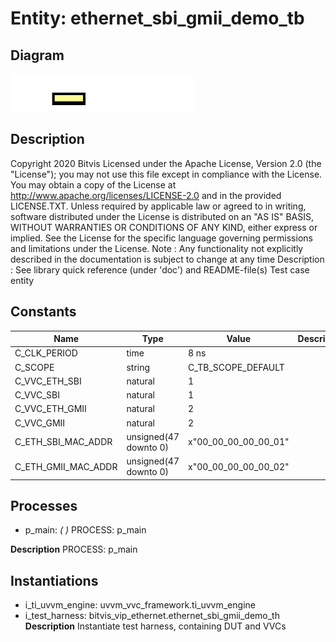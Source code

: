 # Entity: ethernet_sbi_gmii_demo_tb
## Diagram
![Diagram](ethernet_sbi_gmii_demo_tb.svg "Diagram")
## Description
Copyright 2020 Bitvis
Licensed under the Apache License, Version 2.0 (the "License"); you may not use this file except in compliance with the License.
You may obtain a copy of the License at http://www.apache.org/licenses/LICENSE-2.0 and in the provided LICENSE.TXT.
Unless required by applicable law or agreed to in writing, software distributed under the License is distributed on
an "AS IS" BASIS, WITHOUT WARRANTIES OR CONDITIONS OF ANY KIND, either express or implied.
See the License for the specific language governing permissions and limitations under the License.
Note : Any functionality not explicitly described in the documentation is subject to change at any time
Description : See library quick reference (under 'doc') and README-file(s)
Test case entity
## Constants
| Name                | Type                  | Value                 | Description |
| ------------------- | --------------------- | --------------------- | ----------- |
| C_CLK_PERIOD        | time                  |  8 ns                 |             |
| C_SCOPE             | string                |  C_TB_SCOPE_DEFAULT   |             |
| C_VVC_ETH_SBI       | natural               |  1                    |             |
| C_VVC_SBI           | natural               |  1                    |             |
| C_VVC_ETH_GMII      | natural               |  2                    |             |
| C_VVC_GMII          | natural               |  2                    |             |
| C_ETH_SBI_MAC_ADDR  | unsigned(47 downto 0) |  x"00_00_00_00_00_01" |             |
| C_ETH_GMII_MAC_ADDR | unsigned(47 downto 0) |  x"00_00_00_00_00_02" |             |
## Processes
- p_main: _(  )_
PROCESS: p_main

**Description**
PROCESS: p_main

## Instantiations
- i_ti_uvvm_engine: uvvm_vvc_framework.ti_uvvm_engine
- i_test_harness: bitvis_vip_ethernet.ethernet_sbi_gmii_demo_th
**Description**
Instantiate test harness, containing DUT and VVCs

